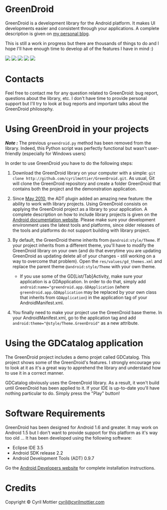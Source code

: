 GreenDroid
==========
 
GreenDroid is a development library for the Android platform. It makes UI developments easier and consistent through your applications. A complete description is given on [my personal blog][personal_blog].

This is still a work in progress but there are thousands of things to do and I hope I'll have enough time to develop all of the features I have in mind :)

[![](http://lh6.ggpht.com/_OHO4y8YcQbs/TFX1pcXbDaI/AAAAAAAAMgU/ljTGPT_sXAg/s288/gd1.jpg)](http://lh6.ggpht.com/_OHO4y8YcQbs/TFX1pcXbDaI/AAAAAAAAMgU/ljTGPT_sXAg/s0/gd1.jpg)
[![](http://lh6.ggpht.com/_OHO4y8YcQbs/TFX1pY0rhKI/AAAAAAAAMgY/8iJkJATo9FQ/s288/gd2.jpg)](http://lh6.ggpht.com/_OHO4y8YcQbs/TFX1pY0rhKI/AAAAAAAAMgY/8iJkJATo9FQ/s0/gd2.jpg)
[![](http://lh5.ggpht.com/_OHO4y8YcQbs/TFX1pfROjjI/AAAAAAAAMgc/mLGeYwX3xwU/s288/gd3.jpg)](http://lh5.ggpht.com/_OHO4y8YcQbs/TFX1pfROjjI/AAAAAAAAMgc/mLGeYwX3xwU/s0/gd3.jpg)
[![](http://lh3.ggpht.com/_OHO4y8YcQbs/TFX1paR8rvI/AAAAAAAAMgg/OxyigSEiVZI/s288/gd4.jpg)](http://lh3.ggpht.com/_OHO4y8YcQbs/TFX1paR8rvI/AAAAAAAAMgg/OxyigSEiVZI/s0/gd4.jpg)
[![](http://lh4.ggpht.com/_OHO4y8YcQbs/TFX1pgOgt9I/AAAAAAAAMgk/78fzLhFD_hY/s288/gd5.jpg)](http://lh4.ggpht.com/_OHO4y8YcQbs/TFX1pgOgt9I/AAAAAAAAMgk/78fzLhFD_hY/s0/gd5.jpg)

Contacts
========

Feel free to contact me for any question related to GreenDroid: bug report, questions about the library, etc. I don't have time to provide personal support but I'll try to look at bug reports and important talks about the GreenDroid philosophy.

Using GreenDroid in your projects
=================================

***Note :*** The previous `greendroid.py` method has been removed from the library. Indeed, this Python script was perfectly functional but wasn't user-friendly (especially for Windows users)
                  
In order to use GreenDroid you have to do the following steps:

1. Download the GreenDroid library on your computer with a simple: `git clone http://github.com/cyrilmottier/GreenDroid.git`.
   As usual, Git will clone the GreenDroid repository and create a folder GreenDroid that contains both the project and the
   demonstration application.
   
2. Since [May 2010][adt_history], the ADT plugin added an amazing new feature: the ability to work with library projects.
   Using GreenDroid consists on applying the GreenDroid project as a library to your application. A complete description on how
   to include library projects is given on the [Android documentation website][library_project_doc]. Please make sure your
   development environment uses the latest tools and platforms, since older releases of the tools and platforms do not support
   building with library project.

3. By default, the GreenDroid theme inherits from `@android:style/Theme`. If your project inherits from a different theme, 
   you'll have to modify the GreenDroid library on your own (and do that everytime you are updating GreenDroid as updating 
   delete all of your changes - still working on a way to overcome that problem). Open the `res/values/gd_themes.xml` and
   replace the parent theme `@android:style/Theme` with your own theme.
   
      * If you use some of the GD[List/Tab]Activity, make sure your application is a GDApplication. In order to do that, 
      simply add `android:name="greendroid.app.GDApplication` (where `greendroid.app.GDApplication` may be replaced by 
      your own class that inherits from `GDApplication`) in the application tag of your AndroidManifest.xml.
       
4. You finally need to make your project use the GreenDroid base theme. In your AndroidManifest.xml, go to the application tag 
   and add `android:theme="@style/Theme.GreenDroid"` as a new attribute.

Using the GDCatalog application
===============================

The GreenDroid project includes a demo projet called GDCatalog. This project shows some of the GreenDroid's features. I strongly encourage you to look at it as it's a great way to apprehend the library and understand how to use it in a correct manner.

GDCatalog obviously uses the GreenDroid library. As a result, it won't build until GreenDroid has been applied to it. If your IDE is up-to-date you'll have nothing particular to do. Simply press the "Play" button!

Software Requirements
=====================
 
GreenDroid has been designed for Android 1.6 and greater. It may work on Android 1.5 but I don't want to provide support for this platform as it's way too old ... It has been developed using the following software:
 
  * Eclipse IDE 3.5
  * Android SDK release 2.2
  * Android Development Tools (ADT) 0.9.7
 
Go the [Android Developers website][android_developers_website] for complete installation instructions.
 
Credits
=======
 
Copyright © Cyril Mottier <cyril@cyrilmottier.com>

[android_developers_website]: http://d.android.com/sdk/installing.html
[personal_blog]: http://android.cyrilmottier.com/?p=240
[adt_history]: http://d.android.com/sdk/eclipse-adt.html#notes
[library_project_doc]: http://d.android.com/guide/developing/eclipse-adt.html#libraryProject
